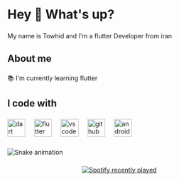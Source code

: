 <h1 align="left">Hey 👋 What's up?</h1>

###

<p align="left">My name is Towhid and I'm a flutter Developer from iran</p>

###

<h2 align="left">About me</h2>

###

<p align="left">📚 I'm currently learning flutter</p>

###

<h2 align="left">I code with</h2>

###

<div align="left">
  <img src="https://cdn.jsdelivr.net/gh/devicons/devicon/icons/dart/dart-original.svg" height="40" alt="dart logo"  />
  <img width="12" />
  <img src="https://cdn.jsdelivr.net/gh/devicons/devicon/icons/flutter/flutter-original.svg" height="40" alt="flutter logo"  />
  <img width="12" />
  <img src="https://cdn.jsdelivr.net/gh/devicons/devicon/icons/vscode/vscode-original.svg" height="40" alt="vscode logo"  />
  <img width="12" />
  <img src="https://cdn.jsdelivr.net/gh/devicons/devicon/icons/github/github-original.svg" height="40" alt="github logo"  />
  <img width="12" />
  <img src="https://cdn.jsdelivr.net/gh/devicons/devicon/icons/android/android-original.svg" height="40" alt="android logo"  />
</div>

###

<div align="left">
</div>

###

<div align="left">
</div>

###

<img src="https://raw.githubusercontent.com/T0WH1DM/T0WH1DM/output/snake.svg" alt="Snake animation" />

###

<div align="center">
  <a href="https://open.spotify.com/user/Towhid">
    <img src="https://spotify-recently-played-readme.vercel.app/api?user=Towhid&count=5" alt="Spotify recently played"  />
  </a>
</div>

###
